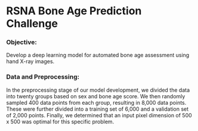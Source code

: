 # RSNA Bone Age Prediction Challenge
### Objective:
Develop a deep learning model for automated bone age assessment using hand X-ray images.
### Data and Preprocessing:
In the preprocessing stage of our model development, we divided the data into twenty groups based on sex and bone age score. We then randomly sampled 400 data points from each group, resulting in 8,000 data points. These were further divided into a training set of 6,000 and a validation set of 2,000 points. Finally, we determined that an input pixel dimension of 500 x 500 was optimal for this specific problem.
